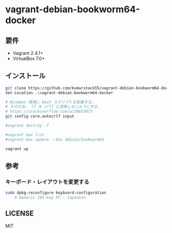 # vagrant-debian-bookworm64-docker

## 要件

- Vagrant 2.4.1+
- VirtualBox 7.0+

## インストール

```bash
git clone https://github.com/kumarstack55/vagrant-debian-bookworm64-docker.git
Set-Location .\vagrant-debian-bookworm64-docker

# Windows 環境に bash スクリプトを配置する。
# そのため、 lf を crlf に変換しないようにする。
# https://stackoverflow.com/a/20653073
git config core.autocrlf input

#vagrant destroy -f

#vagrant box list
#vagrant box update --box debian/bookworm64

vagrant up
```

## 参考

### キーボード・レイアウトを変更する

```bash
sudo dpkg-reconfigure keyboard-configuration
    # Generic 105-key PC - Japanese
```

## LICENSE

MIT
